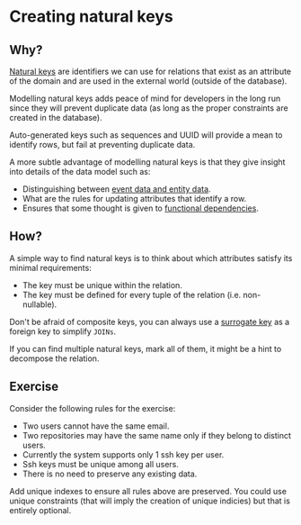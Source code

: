 # Creating natural keys

## Why?

[Natural keys](https://en.wikipedia.org/wiki/Natural_key) are identifiers we can use for relations that exist as an attribute of the domain and are used in the external world (outside of the database).

Modelling natural keys adds peace of mind for developers in the long run since they will prevent duplicate data (as long as the proper constraints are created in the database).

Auto-generated keys such as sequences and UUID will provide a mean to identify rows, but fail at preventing duplicate data.

A more subtle advantage of modelling natural keys is that they give insight into details of the data model such as:
* Distinguishing between [event data and entity data](https://keen.io/blog/event-data-vs-entity-data-how-to-store-user-properties-in-keen-io/).
* What are the rules for updating attributes that identify a row.
* Ensures that some thought is given to [functional dependencies](https://en.wikipedia.org/wiki/Functional_dependency).

## How?

A simple way to find natural keys is to think about which attributes satisfy its minimal requirements:
* The key must be unique within the relation.
* The key must be defined for every tuple of the relation (i.e. non-nullable).

Don't be afraid of composite keys, you can always use a [surrogate key](https://en.wikipedia.org/wiki/Surrogate_key) as a foreign key to simplify `JOINs`.

If you can find multiple natural keys, mark all of them, it might be a hint to decompose the relation.

## Exercise

Consider the following rules for the exercise:
 * Two users cannot have the same email.
 * Two repositories may have the same name only if they belong to distinct users.
 * Currently the system supports only 1 ssh key per user.
 * Ssh keys must be unique among all users.
 * There is no need to preserve any existing data.

Add unique indexes to ensure all rules above are preserved.
You could use unique constraints (that will imply the creation of unique indicies) but that is entirely optional.